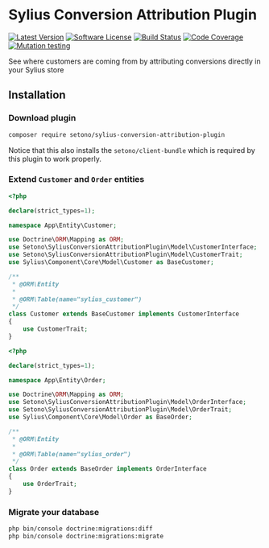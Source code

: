 # Sylius Conversion Attribution Plugin

[![Latest Version][ico-version]][link-packagist]
[![Software License][ico-license]](LICENSE)
[![Build Status][ico-github-actions]][link-github-actions]
[![Code Coverage][ico-code-coverage]][link-code-coverage]
[![Mutation testing][ico-infection]][link-infection]

See where customers are coming from by attributing conversions directly in your Sylius store

## Installation

### Download plugin

```bash
composer require setono/sylius-conversion-attribution-plugin
```

Notice that this also installs the `setono/client-bundle` which is required by this plugin to work properly.

### Extend `Customer` and `Order` entities
    
```php
<?php

declare(strict_types=1);

namespace App\Entity\Customer;

use Doctrine\ORM\Mapping as ORM;
use Setono\SyliusConversionAttributionPlugin\Model\CustomerInterface;
use Setono\SyliusConversionAttributionPlugin\Model\CustomerTrait;
use Sylius\Component\Core\Model\Customer as BaseCustomer;

/**
 * @ORM\Entity
 *
 * @ORM\Table(name="sylius_customer")
 */
class Customer extends BaseCustomer implements CustomerInterface
{
    use CustomerTrait;
}
```

```php
<?php

declare(strict_types=1);

namespace App\Entity\Order;

use Doctrine\ORM\Mapping as ORM;
use Setono\SyliusConversionAttributionPlugin\Model\OrderInterface;
use Setono\SyliusConversionAttributionPlugin\Model\OrderTrait;
use Sylius\Component\Core\Model\Order as BaseOrder;

/**
 * @ORM\Entity
 *
 * @ORM\Table(name="sylius_order")
 */
class Order extends BaseOrder implements OrderInterface
{
    use OrderTrait;
}
```

### Migrate your database

```bash
php bin/console doctrine:migrations:diff
php bin/console doctrine:migrations:migrate
```

[ico-version]: https://poser.pugx.org/setono/sylius-conversion-attribution-plugin/v/stable
[ico-license]: https://poser.pugx.org/setono/sylius-conversion-attribution-plugin/license
[ico-github-actions]: https://github.com/Setono/sylius-conversion-attribution-plugin/workflows/build/badge.svg
[ico-code-coverage]: https://codecov.io/gh/Setono/sylius-conversion-attribution-plugin/graph/badge.svg
[ico-infection]: https://img.shields.io/endpoint?style=flat&url=https%3A%2F%2Fbadge-api.stryker-mutator.io%2Fgithub.com%2FSetono%2FSyliusPluginSkeleton%2Fmaster

[link-packagist]: https://packagist.org/packages/setono/sylius-conversion-attribution-plugin
[link-github-actions]: https://github.com/Setono/sylius-conversion-attribution-plugin/actions
[link-code-coverage]: https://codecov.io/gh/Setono/sylius-conversion-attribution-plugin
[link-infection]: https://dashboard.stryker-mutator.io/reports/github.com/Setono/sylius-conversion-attribution-plugin/master
